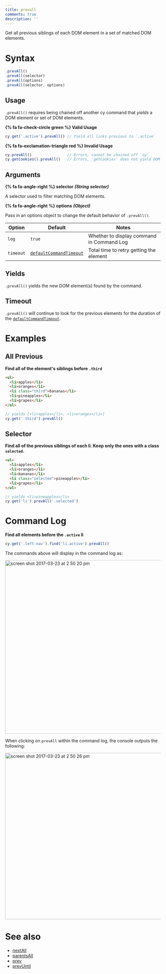 ```yaml
---
title: prevall
comments: true
description: ''
---
```


Get all previous siblings of each DOM element in a set of matched DOM elements.

# Syntax

```javascript
.prevAll()
.prevAll(selector)
.prevAll(options)
.prevAll(selector, options)
```

## Usage

`.prevAll()` requires being chained off another cy command that *yields* a DOM element or set of DOM elements.

**{% fa fa-check-circle green %} Valid Usage**

```javascript
cy.get('.active').prevAll() // Yield all links previous to `.active`
```

**{% fa fa-exclamation-triangle red %} Invalid Usage**

```javascript
cy.prevAll()                // Errors, cannot be chained off 'cy'
cy.getCookies().prevAll()   // Errors, 'getCookies' does not yield DOM element
```

## Arguments

**{% fa fa-angle-right %} selector**  ***(String selector)***

A selector used to filter matching DOM elements.

**{% fa fa-angle-right %} options**  ***(Object)***

Pass in an options object to change the default behavior of `.prevAll()`.

Option | Default | Notes
--- | --- | ---
`log` | `true` | Whether to display command in Command Log
`timeout` | [`defaultCommandTimeout`](https://on.cypress.io/guides/configuration#timeouts) | Total time to retry getting the element

## Yields

`.prevAll()` yields the new DOM element(s) found by the command.

## Timeout

`.prevAll()` will continue to look for the previous elements for the duration of the [`defaultCommandTimeout`](https://on.cypress.io/guides/configuration#timeouts).

# Examples

## All Previous

**Find all of the element's siblings before `.third`**

```html
<ul>
  <li>apples</li>
  <li>oranges</li>
  <li class="third">bananas</li>
  <li>pineapples</li>
  <li>grapes</li>
</ul>
```

```javascript
// yields [<li>apples</li>, <li>oranges</li>]
cy.get('.third').prevAll()
```

## Selector

**Find all of the previous siblings of each li. Keep only the ones with a class `selected`.**

```html
<ul>
  <li>apples</li>
  <li>oranges</li>
  <li>bananas</li>
  <li class="selected">pineapples</li>
  <li>grapes</li>
</ul>
```

```javascript
// yields <li>pineapples</li>
cy.get('li').prevAll('.selected')
```

# Command Log

**Find all elements before the `.active` li**

```javascript
cy.get('.left-nav').find('li.active').prevAll()
```

The commands above will display in the command log as:

<img width="562" alt="screen shot 2017-03-23 at 2 50 20 pm" src="https://cloud.githubusercontent.com/assets/1271364/24264885/1a1d87ac-0fd8-11e7-97cb-1d0d2110de81.png">

When clicking on `prevAll` within the command log, the console outputs the following:

<img width="539" alt="screen shot 2017-03-23 at 2 50 26 pm" src="https://cloud.githubusercontent.com/assets/1271364/24264898/2219d1a4-0fd8-11e7-9e8b-6b2d97166d6a.png">

# See also

- [nextAll](https://on.cypress.io/api/nextall)
- [parentsAll](https://on.cypress.io/api/parentsall)
- [prev](https://on.cypress.io/api/prev)
- [prevUntil](https://on.cypress.io/api/prevuntil)
